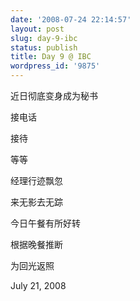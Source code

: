 ```yaml
---
date: '2008-07-24 22:14:57'
layout: post
slug: day-9-ibc
status: publish
title: Day 9 @ IBC
wordpress_id: '9875'
---
```


近日彻底变身成为秘书

接电话

接待

等等

经理行迹飘忽

来无影去无踪

今日午餐有所好转

根据晚餐推断

为回光返照

July 21, 2008
